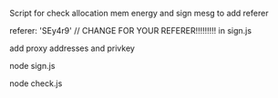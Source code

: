 Script for check allocation mem energy
and sign mesg to add referer 
 
referer: 'SEy4r9' // CHANGE FOR YOUR REFERER!!!!!!!!! in sign.js

add proxy addresses and privkey

node sign.js

node check.js

